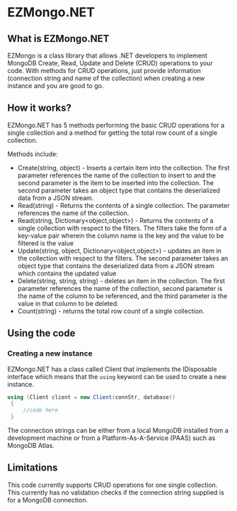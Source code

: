 # EZMongo.NET
## What is EZMongo.NET
EZMongo is a class library that allows .NET developers to implement MongoDB Create, Read, Update and Delete (CRUD) operations to your code. 
With methods for CRUD operations, just provide information (connection string and name of the collection) when creating a new instance and you are good to go.

## How it works?
EZMongo.NET has 5 methods performing the basic CRUD operations for a single collection and a method for getting the total row count of a single collection.

Methods include:


* Create(string, object) - Inserts a certain item into the collection. The first parameter references the name of the collection to insert to and the second parameter is the item to be inserted into the collection. 
The second parameter takes an object type that contains the deserialized data from a JSON stream.
* Read(string) - Returns the contents of a single collection. The parameter references the name of the collection.
* Read(string, Dictionary<object,object>) - Returns the contents of a single collection with respect to the filters. 
The filters take the form of a key-value pair wherein the column name is the key and the value to be filtered is the value
* Update(string, object, Dictionary<object,object>) - updates an item in the collection with respect to the filters. The second parameter  takes an object type that contains the deserialized data from a JSON stream which contains the updated value
* Delete(string, string, string) - deletes an item in the collection. The first parameter references the name of the collection, second parameter is the name of the column to be referenced, and the third parameter is the value in that column to be deleted.
* Count(string) - returns the total row count of a single collection.


## Using the code

### Creating a new instance
EZMongo.NET has a class called Client that implements the IDisposable interface which means that the `using` keyword can be used to create a new instance.

```cs
using (Client client = new Client(connStr, database))
 {
     //code here
 }
 ```
 The connection strings can be either from a local MongoDB installed from a development machine or from a Platform-As-A-Service (PAAS) such as MongoDB Atlas.
 
 ## Limitations
 This code currently supports CRUD operations for one single collection. This currently has no validation checks if the connection string supplied is for a MongoDB connection.
 
